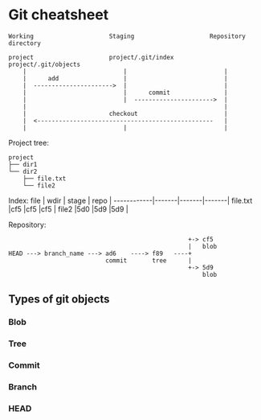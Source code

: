 # Git cheatsheet

```ascii
Working                     Staging                     Repository
directory

project                     project/.git/index          project/.git/objects
    |                           |                           |
    |      add                  |                           |
    |  ---------------------->  |                           |
    |                           |      commit               |
    |                           |  ---------------------->  |
    |                                                       |
    |                       checkout                        |
    |  <-------------------------------------------------   |
    |                           |                           |
```

Project tree:
```ascii
project
├── dir1
└── dir2
    ├── file.txt
    └── file2
```

Index:
file        | wdir  | stage | repo  |
------------|-------|-------|-------|
file.txt    |cf5    |cf5    |cf5    |
file2       |5d0    |5d9    |5d9    |

Repository:
```ascii
                                                  +-> cf5
                                                  |   blob
HEAD ---> branch_name ---> ad6    ----> f89   ----+
                           commit       tree      |
                                                  +-> 5d9
                                                      blob
```

## Types of git objects

### Blob
### Tree
### Commit
### Branch
### HEAD

